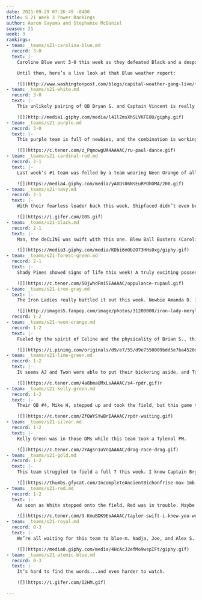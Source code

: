 ```yaml
---
date: 2021-09-29 07:26:49 -0400
title: S 21 Week 3 Power Rankings
author: Aaron Sayama and Stephanie McDaniel
season: 21
week: 3
rankings:
- team: _teams/s21-carolina-blue.md
  record: 3-0
  text: |-
    Caroline Blue went 3-0 this week as they defeated Black and a despondent Danny H sat on the sidelines in a boot. Are the straight dads really about to run this league? We’ll circle back after our bye for THEE game of the week: Carolina vs. Cardinal.

    Until then, here’s a live look at that Blue weather report:

    ![](http://www.washingtonpost.com/blogs/capital-weather-gang-live/files/2014/02/radar_loop_944.gif)
- team: _teams/s21-white.md
  record: 3-0
  text: |-
    This unlikely pairing of QB Bryan S. and Captain Vincent is really working. The White Team soundly defeated Fire in the Hole (Red) this week to go 3-0...? Reader, I am shocked. Is Vincent finally leading a team capable of going all the way?

    ![](http://media1.giphy.com/media/l41lZmsXhSLVKFE8U/giphy.gif)
- team: _teams/s21-purple.md
  record: 3-0
  text: |-
    This purple team is full of newbies, and the combination is working. With all of their speedy running backs, someone is going to have to shut down their short game. Petition to re-name the team starts now:

    ![](https://c.tenor.com/z_PqmowgUA4AAAAC/ru-paul-dance.gif)
- team: _teams/s21-cardinal-red.md
  record: 2-1
  text: |-
    Last week’s #1 team was felled by a team wearing Neon Orange of all things. A couple of tough calls kept this game low scoring and showed that despite a star roster, anything can happen. Extra points really do matter.

    ![](https://media4.giphy.com/media/yAXDs06NsEuRPOhOMA/200.gif)
- team: _teams/s21-navy.md
  record: 2-1
  text: |-
    With their fearless leader back this week, Shipfaced didn’t even break a sweat for this lopsided win. Don’t sleep on Keith H--he may be adorable, but he’s got a monster arm.

    ![](https://i.gifer.com/G0S.gif)
- team: _teams/s21-black.md
  record: 2-1
  text: |-
    Man, the deCLINE was swift with this one. Blew Ball Busters (Carolina Blue) are tough, even Matt C’s deadly accurate throws couldn’t cut it this week. Maybe if Tom L. learns how to catch, they’ll start making strides again.

    ![](https://media3.giphy.com/media/KDbi6mOb2O73HHs0xg/giphy.gif)
- team: _teams/s21-forest-green.md
  record: 2-1
  text: |-
    Shady Pines showed signs of life this week! A truly exciting possession by possession, interception after interception, nail-biting game. Rookie QB JC Adams worked both sides of the ball, while Bradley found his way in for 2 sacks...or was it 3?

    ![](https://c.tenor.com/5OjwhdFmi5EAAAAC/oppulance-rupaul.gif)
- team: _teams/s21-iron-gray.md
  text: |-
    The Iron Ladies really battled it out this week. Newbie Amanda D. is lighting up the field (and the social scene)! While they lost this game, they kept things interesting with some impressive plays and gusto. Andy seems to have worked out some kinks in his QB game during the _off season._ Margaret Thatcher would be proud.

    ![](http://images5.fanpop.com/image/photos/31200000/iron-lady-meryl-streep-as-margaret-thatcher-31273039-245-210.gif)
  record: 1-2
- team: _teams/s21-neon-orange.md
  record: 1-2
  text: |-
    Fueled by the spirit of Celine and the physicality of Brian S., this team took down last week’s top-ranked team. QB Pat repeatedly found his receivers open in the middle. I know they walked off the field feelin’ themselves.

    ![](https://i.pinimg.com/originals/d9/e7/55/d9e7550009bdd5e7ba4520db2f304df5.gif)
- team: _teams/s21-lime-green.md
  record: 1-2
  text: |-
    It seems AJ and Twon were able to put their bickering aside, and Toxic sLIME turned into something palatable this week as they came away with their first win. Just as well, their captain was running late for a performance anyway.

    ![](https://c.tenor.com/4a8bmaUMxLsAAAAC/s4-rpdr.gif)r
- team: _teams/s21-kelly-green.md
  record: 1-2
  text: |-
    Their QB #4, Mike H, stepped up and took the field, but this game turned into a battle of the defenses with Kelly coming out with their first win over Silver. Now, if we can just get them a healthy and regular QB, things might turnaround:

    ![](https://c.tenor.com/ZfQWYSYwBrIAAAAC/rpdr-waiting.gif)
- team: _teams/s21-silver.md
  record: 1-2
  text: |-
    Kelly Green was in those DMs while this team took a Tylenol PM.

    ![](https://c.tenor.com/7YAgsn1uVnQAAAAC/drag-race-drag.gif)
- team: _teams/s21-gold.md
  record: 1-2
  text: |-
    This team struggled to field a full 7 this week. I know Captain Bryan was thankful to see Chuck R. step up and make some clutch plays. At this rate, they should think about fielding Betty White.

    ![](https://thumbs.gfycat.com/IncompleteAncientBichonfrise-max-1mb.gif)
- team: _teams/s21-red.md
  record: 1-2
  text: |-
    As soon as White stepped onto the field, Red was in trouble. Maybe Brandon is too focused on getting ready for Gay Bowl to give his team the attention they need right now. Let’s see how they regroup after he gets back from Arizona.

    ![](https://c.tenor.com/9-KmuBDK9EoAAAAC/taylor-swift-i-knew-you-were-trouble.gif)
- team: _teams/s21-royal.md
  record: 0-3
  text: |-
    We’re all waiting for this team to blue-m. Nadja, Joe, and Alex S. sure were fun to watch this week though. They fought a hard battle, but in the end came up shy in the back-and-forth against Into the Thicc of It (Forest Green).

    ![](https://media0.giphy.com/media/4HcAcJ2efMo9wspIFt/giphy.gif)
- team: _teams/s21-atomic-blue.md
  record: 0-3
  text: |-
    It’s hard to find the words...and even harder to watch.

    ![](https://i.gifer.com/I2HM.gif)

---
```

